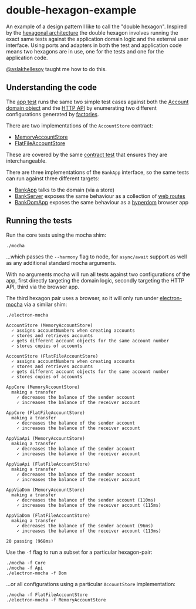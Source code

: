 # double-hexagon-example

An example of a design pattern I like to call the "double hexagon". Inspired by
the [hexagonal architecture](http://alistair.cockburn.us/Hexagonal+architecture)
the double hexagon involves running the exact same tests against the application
domain logic and the external user interface. Using ports and adapters in both
the test and application code means two hexagons are in use, one for the tests
and one for the application code.

[@aslakhellesoy](https://github.com/aslakhellesoy) taught me how to do this.

## Understanding the code

The [app test](./test/appTest.js) runs the same two simple test cases against
both the [Account domain object](./lib/domain/account.js) and the
[HTTP API](./lib/web/server/bankRoutes.js) by enumerating two different
configurations generated by [factories](./test/support/appFactories.js).

There are two implementations of the `AccountStore` contract:

  * [MemoryAccountStore](./lib/stores/accounts/memoryAccountStore.js)
  * [FlatFileAccountStore](./lib/stores/accounts/flatFileAccountStore.js)

These are covered by the same [contract test](./test/accountStoreTest.js) that
ensures they are interchangeable.

There are three implementations of the `BankApp` interface, so the same tests
can run against three different targets:

  * [BankApp](./lib/app/bankApp.js) talks to the domain (via a store)
  * [BankServer](./lib/web/server/bankServer.js) exposes the same behaviour as
    a collection of [web routes](./lib/web/server/bankRoutes.js)
  * [BankDomApp](./lib/web/client/bankDomApp.js) exposes the same behaviour as a
    [hyperdom](https://github.com/featurist/hyperdom) browser app

## Running the tests

Run the core tests using the mocha shim:

    ./mocha

...which passes the `--harmony` flag to node, for `async/await` support as well
as any additional standard mocha arguments.

With no arguments mocha will run all tests against two configurations of the
app, first directly targeting the domain logic, secondly targeting the HTTP API,
third via the browser app.

The third hexagon pair uses a browser, so it will only run under
[electron-mocha](https://github.com/jprichardson/electron-mocha) via a similar
shim:

    ./electron-mocha

```
AccountStore (MemoryAccountStore)
  ✓ assigns accountNumbers when creating accounts
  ✓ stores and retrieves accounts
  ✓ gets different account objects for the same account number
  ✓ stores copies of accounts

AccountStore (FlatFileAccountStore)
  ✓ assigns accountNumbers when creating accounts
  ✓ stores and retrieves accounts
  ✓ gets different account objects for the same account number
  ✓ stores copies of accounts

AppCore (MemoryAccountStore)
  making a transfer
    ✓ decreases the balance of the sender account
    ✓ increases the balance of the receiver account

AppCore (FlatFileAccountStore)
  making a transfer
    ✓ decreases the balance of the sender account
    ✓ increases the balance of the receiver account

AppViaApi (MemoryAccountStore)
  making a transfer
    ✓ decreases the balance of the sender account
    ✓ increases the balance of the receiver account

AppViaApi (FlatFileAccountStore)
  making a transfer
    ✓ decreases the balance of the sender account
    ✓ increases the balance of the receiver account

AppViaDom (MemoryAccountStore)
  making a transfer
    ✓ decreases the balance of the sender account (110ms)
    ✓ increases the balance of the receiver account (115ms)

AppViaDom (FlatFileAccountStore)
  making a transfer
    ✓ decreases the balance of the sender account (96ms)
    ✓ increases the balance of the receiver account (113ms)

20 passing (968ms)
```

Use the `-f` flag to run a subset for a particular hexagon-pair:

    ./mocha -f Core
    ./mocha -f Api
    ./electron-mocha -f Dom

...or all configurations using a particular `AccountStore` implementation:

    ./mocha -f FlatFileAccountStore
    ./electron-mocha -f MemoryAccountStore

